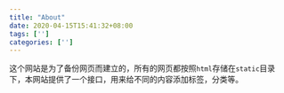 ```yaml
---
title: "About"
date: 2020-04-15T15:41:32+08:00
tags: ['']
categories: ['']
---
```



这个网站是为了备份网页而建立的，所有的网页都按照`html`存储在`static`目录下，本网站提供了一个接口，用来给不同的内容添加标签，分类等。